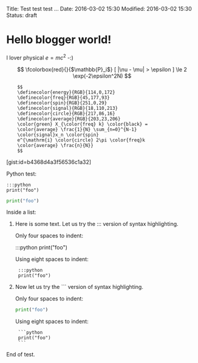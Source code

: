 Title: Test test test ...
Date: 2016-03-02 15:30
Modified: 2016-03-02 15:30
Status: draft


# Hello blogger world!

I lover physical $e=mc^2$ -:)

$$ \fcolorbox{red}{}{$\mathbb{P}_i$} [ |\nu - \mu| > \epsilon ] \le 2 \exp(-2\epsilon^2N) $$

```
    $$
    \definecolor{energy}{RGB}{114,0,172}
    \definecolor{freq}{RGB}{45,177,93}
    \definecolor{spin}{RGB}{251,0,29}
    \definecolor{signal}{RGB}{18,110,213}
    \definecolor{circle}{RGB}{217,86,16}
    \definecolor{average}{RGB}{203,23,206}
    \color{green} X_{\color{freq} k} \color{black} =
    \color{average} \frac{1}{N} \sum_{n=0}^{N-1}
    \color{signal}x_n \color{spin}
    e^{\mathrm{i} \color{circle} 2\pi \color{freq}k
    \color{average} \frac{n}{N}}
    $$
```

[gist:id=b4368d4a3f56536c1a32]


Python test:

    :::python
    print("foo")

```python
print("foo")
```

Inside a list:

1. Here is some text. Let us try the ::: version of syntax highlighting.

    Only four spaces to indent:

    :::python
    print("foo")

    Using eight spaces to indent:

        :::python
        print("foo")

2. Now let us try the ``` version of syntax highlighting.

    Only four spaces to indent:

    ```python
    print("foo")
    ```

    Using eight spaces to indent:

        ```python
        print("foo")
        ```

End of test.
